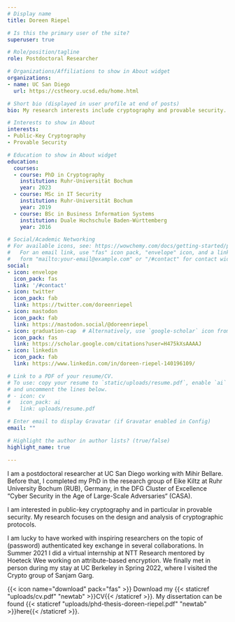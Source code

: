 ```yaml
---
# Display name
title: Doreen Riepel

# Is this the primary user of the site?
superuser: true

# Role/position/tagline
role: Postdoctoral Researcher

# Organizations/Affiliations to show in About widget
organizations:
- name: UC San Diego
  url: https://cstheory.ucsd.edu/home.html

# Short bio (displayed in user profile at end of posts)
bio: My research interests include cryptography and provable security.

# Interests to show in About
interests:
- Public-Key Cryptography
- Provable Security

# Education to show in About widget
education:
  courses:
  - course: PhD in Cryptography
    institution: Ruhr-Universität Bochum
    year: 2023
  - course: MSc in IT Security
    institution: Ruhr-Universität Bochum
    year: 2019
  - course: BSc in Business Information Systems
    institution: Duale Hochschule Baden-Württemberg
    year: 2016

# Social/Academic Networking
# For available icons, see: https://wowchemy.com/docs/getting-started/page-builder/#icons
#   For an email link, use "fas" icon pack, "envelope" icon, and a link in the
#   form "mailto:your-email@example.com" or "/#contact" for contact widget.
social:
- icon: envelope
  icon_pack: fas
  link: '/#contact'
- icon: twitter
  icon_pack: fab
  link: https://twitter.com/doreenriepel
- icon: mastodon
  icon_pack: fab
  link: https://mastodon.social/@doreenriepel
- icon: graduation-cap  # Alternatively, use `google-scholar` icon from `ai` icon pack
  icon_pack: fas
  link: https://scholar.google.com/citations?user=H475kXsAAAAJ
- icon: linkedin
  icon_pack: fab
  link: https://www.linkedin.com/in/doreen-riepel-140196109/

# Link to a PDF of your resume/CV.
# To use: copy your resume to `static/uploads/resume.pdf`, enable `ai` icons in `params.toml`, 
# and uncomment the lines below.
# - icon: cv
#   icon_pack: ai
#   link: uploads/resume.pdf

# Enter email to display Gravatar (if Gravatar enabled in Config)
email: ""

# Highlight the author in author lists? (true/false)
highlight_name: true

---
```


I am a postdoctoral researcher at UC San Diego working with Mihir Bellare. Before that, I completed my PhD in the research group of Eike Kiltz at Ruhr University Bochum (RUB), Germany, in the DFG Cluster of Excellence “Cyber Security in the Age of Large-Scale Adversaries“ (CASA).

I am interested in public-key cryptography and in particular in provable security. My research focuses on the design and analysis of cryptographic protocols.

I am lucky to have worked with inspiring researchers on the topic of (password) authenticated key exchange in several collaborations. In Summer 2021 I did a virtual internship at NTT Research mentored by Hoeteck Wee working on attribute-based encryption. We finally met in person during my stay at UC Berkeley in Spring 2022, where I visited the Crypto group of Sanjam Garg.


{{< icon name="download" pack="fas" >}} Download my {{< staticref "uploads/cv.pdf" "newtab" >}}CV{{< /staticref >}}. My dissertation can be found {{< staticref "uploads/phd-thesis-doreen-riepel.pdf" "newtab" >}}here{{< /staticref >}}.

